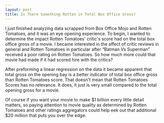 ```yaml
---
layout: post
title: Is There Something Rotten in Total Box Office Gross?
---
```


I just finished analyzing data scrapped from Box Office Mojo and Rotten Tomatoes, and it was an eye opening experience. To begin, I wanted to determine the impact Rotten Tomatoes' critic's score had on the total box office gross of a movie. I became interested in the affect of critic reviews in general and Rotten Tomatoes in particular after “Batman Vs Superman” received a poor rating on Rotten Tomatoes.  So how much more could that movie had made if it had scored hire with the critics?

After preforming a linear regression on the data it became apparent that total gross on the opening bay is a better indicator of total box office gross than Rotten Tomatoes score.  That doesn't mean that Rotten Tomatoes Scores has no relevance.  It does, it just is very small compared to the total opening gross for a movie.  

Of course if you want your movie to make $1 billion every little detail matters, so paying attention to movie quality as determined by Rotten Tomatoes and other ratings aggregators could help eek out that additional $20 million that puts you over the edge.



